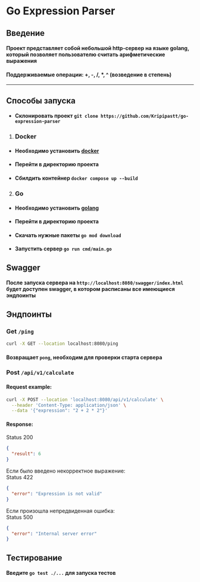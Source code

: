 # Go Expression Parser

## Введение

#### Проект представляет собой небольшой http-сервер на языке golang, который позволяет пользователю считать арифметические выражения

#### Поддерживаемые операции: +, -, /, *, ^ (возведение в степень)

----

## Способы запуска

- #### Склонировать проект `git clone https://github.com/Kripipastt/go-expression-parser`

1. ### Docker

- #### Необходимо установить [docker](https://www.docker.com/products/docker-desktop/)
- #### Перейти в директорию проекта
- #### Сбилдить контейнер `docker compose up --build`

2. ### Go
- #### Необходимо установить [golang](https://go.dev/dl/)
- #### Перейти в директорию проекта
- #### Скачать нужные пакеты `go mod download`
- #### Запустить сервер `go run cmd/main.go`

## Swagger

#### После запуска сервера на `http://localhost:8080/swagger/index.html` будет доступен swagger, в котором расписаны все имеющиеся эндпоинты

## Эндпоинты

### Get `/ping`
```bash
curl -X GET --location localhost:8080/ping
```

#### Возвращает `pong`, необходим для проверки старта сервера

### Post `/api/v1/calculate`

#### Request example:

```bash
curl -X POST --location 'localhost:8080/api/v1/calculate' \
  --header 'Content-Type: application/json' \
  --data '{"expression": "2 + 2 * 2"}'
```

#### Response:  
Status 200
```json
{
  "result": 6
}
```

Если было введено некорректное выражение:  
Status 422
```json
{
  "error": "Expression is not valid"
}
```

Если произошла непредвиденная ошибка:  
Status 500
```json
{
  "error": "Internal server error"
}
```

## Тестирование
#### Введите `go test ./...` для запуска тестов